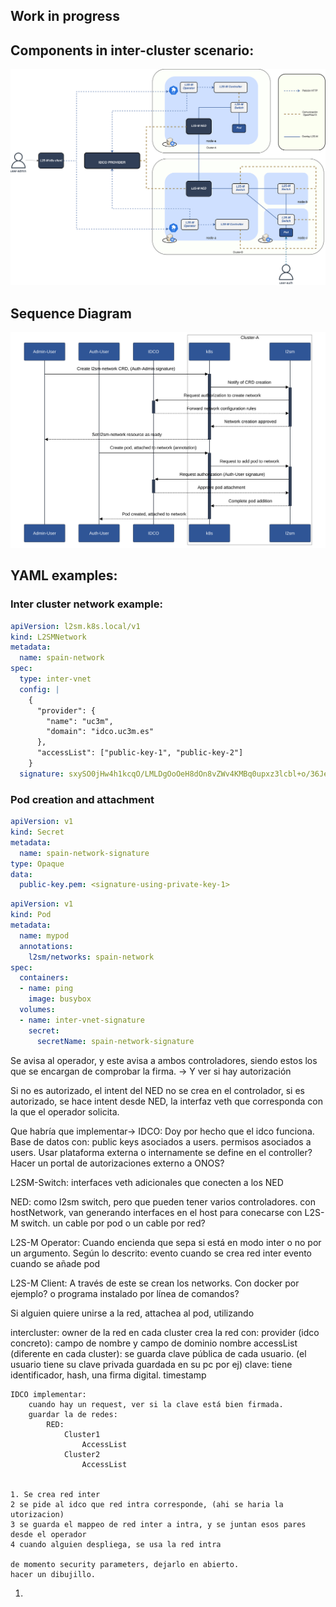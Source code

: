 

## Work in progress
## Components in inter-cluster scenario:

<p align="center">
  <img src="../assets/inter-cluster-arch.svg" width="600">
</p>

## Sequence Diagram

<p align="center">
  <img src="../assets/inter-cluster-diagram.svg" width="600">
</p>


## YAML examples:

### Inter cluster network example:

```yaml
apiVersion: l2sm.k8s.local/v1
kind: L2SMNetwork
metadata:
  name: spain-network
spec:
  type: inter-vnet
  config: |
    {
      "provider": {
        "name": "uc3m",
        "domain": "idco.uc3m.es"
      },
      "accessList": ["public-key-1", "public-key-2"]
    }
  signature: sxySO0jHw4h1kcqO/LMLDgOoOeH8dOn8vZWv4KMBq0upxz3lcbl+o/36JefpEwSlBJ6ukuKiQ79L4rsmmZgglk6y/VL54DFyLfPw9RJn3mzl99YE4qCaHyEBANSw+d5hPaJ/I8q+AMtjrYpglMTRPf0iMZQMNtMd0CdeX2V8aZOPCQP75PsZkWukPdoAK/++y1vbFQ6nQKagvpUZfr7Ecb4/QY+hIAzepm6N6lNiFNTgj6lGTrFK0qCVfRhMD+vXbBP6xzZjB2N1nIheK9vx7kvj3HORjZ+odVMa+AOU5ShSKpzXTvknrtcRTcWWmXPNUZLoq5k3U+z1g1OTFcjMdQ====

```

### Pod creation and attachment

```yaml
apiVersion: v1
kind: Secret
metadata:
  name: spain-network-signature
type: Opaque
data:
  public-key.pem: <signature-using-private-key-1>
```


```yaml
apiVersion: v1
kind: Pod
metadata:
  name: mypod
  annotations:
    l2sm/networks: spain-network
spec:
  containers:
  - name: ping
    image: busybox
  volumes:
  - name: inter-vnet-signature
    secret:
      secretName: spain-network-signature
```





Se avisa al operador, y este avisa a ambos controladores, siendo estos los que se encargan de comprobar la firma. -> Y ver si hay autorización

Si no es autorizado, el intent del NED no se crea en el controlador, si es autorizado, se hace intent desde NED, la interfaz veth que corresponda con la que el operador solicita.



Que habría que implementar-> 
IDCO:
  Doy por hecho que el idco funciona. 
  Base de datos con: public keys asociados a users. permisos asociados a users. Usar plataforma externa o internamente se define en el controller? Hacer un portal de autorizaciones externo a ONOS?

L2SM-Switch: 
  interfaces veth adicionales que conecten a los NED

NED: 
  como l2sm switch, pero que pueden tener varios controladores. con hostNetwork, van generando interfaces en el host para conecarse con L2S-M switch. un cable por pod o un cable por red?

L2S-M Operator:
  Cuando encienda que sepa si está en modo inter o no por un argumento.
  Según lo descrito:
    evento cuando se crea red inter
    evento cuando se añade pod 


L2S-M Client:
  A través de este se crean los networks. Con docker por ejemplo? o programa instalado por línea de comandos?


Si alguien quiere unirse a la red, attachea al pod, utilizando 

intercluster:
	owner de la red en cada cluster crea la red con:
		provider (idco concreto): campo de nombre y campo de dominio
		nombre
		accessList (diferente en cada cluster): se guarda clave pública de cada usuario. (el usuario tiene su clave privada guardada en su pc por ej)
			clave: tiene identificador, hash, una firma digital.
		timestamp
	
	IDCO implementar: 
		cuando hay un request, ver si la clave está bien firmada.
		guardar la de redes:
			RED:
				Cluster1
					AccessList
				Cluster2
					AccessList
	
	
	1. Se crea red inter
	2 se pide al idco que red intra corresponde, (ahi se haria la utorizacion)
	3 se guarda el mappeo de red inter a intra, y se juntan esos pares desde el operador
	4 cuando alguien despliega, se usa la red intra
	
	de momento security parameters, dejarlo en abierto.
	hacer un dibujillo.
1. 

